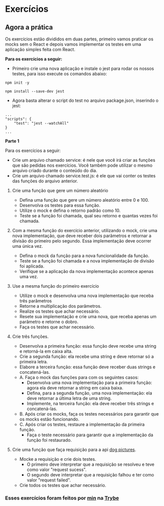 # Exercícios

## Agora a prática

Os exercícios estão divididos em duas partes, primeiro vamos praticar os mocks sem o React e depois vamos implementar os testes em uma aplicação simples feita com React.

__Para os exercícios a seguir:__

   * Primeiro crie uma nova aplicação e instale o jest para rodar os nossos testes, para isso execute os comandos abaixo:

```
npm init -y

npm install --save-dev jest
```

   * Agora basta alterar o script do test no arquivo package.json, inserindo o jest:

```
...
"scripts": {
    "test": "jest --watchAll"
}
...
```

__Parte 1__

Para os exercícios a seguir:

   * Crie um arquivo chamado service: é nele que você irá criar as funções que são pedidas nos exercícios. Você também pode utilizar o mesmo arquivo criado durante o conteúdo do dia.
   * Crie um arquivo chamado service.test.js: é ele que vai conter os testes das funções do arquivo anterior.

1. Crie uma função que gere um número aleatório

   * Defina uma função que gere um número aleatório entre 0 e 100.
   * Desenvolva os testes para essa função.
   * Utilize o mock e defina o retorno padrão como 10.
   * Teste se a função foi chamada, qual seu retorno e quantas vezes foi chamada.

2. Com a mesma função do exercício anterior, utilizando o mock, crie uma nova implementação, que deve receber dois parâmetros e retornar a divisão do primeiro pelo segundo. Essa implementação deve ocorrer uma única vez.

   * Defina o mock da função para a nova funcionalidade da função.
   * Teste se a função foi chamada e a nova implementação de divisão foi aplicada.
   * Verifique se a aplicação da nova implementação acontece apenas uma vez.

3. Use a mesma função do primeiro exercício
   * Utilize o mock e desenvolva uma nova implementação que receba três parâmetros
   * Retorne a multiplicação dos parâmetros.
   * Realize os testes que achar necessário.
   * Resete sua implementação e crie uma nova, que receba apenas um parâmetro e retorne o dobro.
   * Faça os testes que achar necessário.

4. Crie três funções.
   * Desenvolva a primeira função: essa função deve recebe uma string e retorná-la em caixa alta.
   * Crie a segunda função: ela recebe uma string e deve retornar só a primeira letra.
   * Elabore a terceira função: essa função deve receber duas strings e concatená-las.
   * A. Faça o mock das funções para com os seguintes casos:
     * Desenvolva uma nova implementação para a primeira função: agora ela deve retornar a string em caixa baixa.
     * Defina, para a segunda função, uma nova implementação: ela deve retornar a última letra de uma string.
     * Implemente, na terceira função: ela deve receber três strings e concatená-las.
   * B. Após criar os mocks, faça os testes necessários para garantir que os mocks estão funcionando.
   * C. Após criar os testes, restaure a implementação da primeira função.
     * Faça o teste necessário para garantir que a implementação da função foi restaurado.

5. Crie uma função que faça requisição para a api [dog pictures](https://dog.ceo/dog-api/).

   * Mocke a requisição e crie dois testes.
     * O primeiro deve interpretar que a requisição se resolveu e teve como valor "request sucess".
     * O segundo deve interpretar que a requisição falhou e ter como valor "request failed".
   * Crie todos os testes que achar necessário.

### Esses exercícios foram feitos por [min](https://www.linkedin.com/in/jonathanrei5/) na [Trybe](https://www.betrybe.com/)
